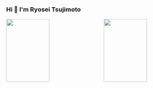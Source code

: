 ### Hi 👋 I'm Ryosei Tsujimoto
<p><img align="right" width="48%" src="https://github-readme-stats.vercel.app/api/top-langs?username=TsujimotoRyosei&show_icons=true&locale=en&layout=compact" height="170px" /></p>

<p><img align="center" width="48%" src="https://github-readme-streak-stats.herokuapp.com/?user=TsujimotoRyosei&" height="170px" /></p>
